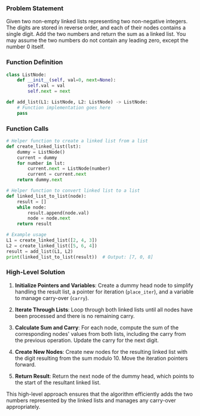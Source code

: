 ### Problem Statement

Given two non-empty linked lists representing two non-negative integers. The digits are stored in reverse order, and each of their nodes contains a single digit. Add the two numbers and return the sum as a linked list. You may assume the two numbers do not contain any leading zero, except the number 0 itself.

### Function Definition

```python
class ListNode:
    def __init__(self, val=0, next=None):
        self.val = val
        self.next = next

def add_list(L1: ListNode, L2: ListNode) -> ListNode:
    # Function implementation goes here
    pass
```

### Function Calls

```python
# Helper function to create a linked list from a list
def create_linked_list(lst):
    dummy = ListNode()
    current = dummy
    for number in lst:
        current.next = ListNode(number)
        current = current.next
    return dummy.next

# Helper function to convert linked list to a list
def linked_list_to_list(node):
    result = []
    while node:
        result.append(node.val)
        node = node.next
    return result

# Example usage
L1 = create_linked_list([2, 4, 3])
L2 = create_linked_list([5, 6, 4])
result = add_list(L1, L2)
print(linked_list_to_list(result))  # Output: [7, 0, 8]
```

### High-Level Solution

1. **Initialize Pointers and Variables**: Create a dummy head node to simplify handling the result list, a pointer for iteration (`place_iter`), and a variable to manage carry-over (`carry`).

2. **Iterate Through Lists**: Loop through both linked lists until all nodes have been processed and there is no remaining carry.

3. **Calculate Sum and Carry**: For each node, compute the sum of the corresponding nodes' values from both lists, including the carry from the previous operation. Update the carry for the next digit.

4. **Create New Nodes**: Create new nodes for the resulting linked list with the digit resulting from the sum modulo 10. Move the iteration pointers forward.

5. **Return Result**: Return the next node of the dummy head, which points to the start of the resultant linked list.

This high-level approach ensures that the algorithm efficiently adds the two numbers represented by the linked lists and manages any carry-over appropriately.

